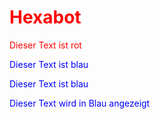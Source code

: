 
<h1 style="color:red" > Hexabot </h1>

<p style="color: #FF0000">Dieser Text ist rot</p>

<span style="color: blue">Dieser Text ist blau</span>

<span style="color: blue !important;">Dieser Text ist blau</span>

<span style="color:blue">Dieser Text wird in Blau angezeigt</span>
